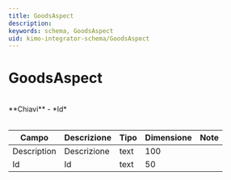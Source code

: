 ```yaml
---
title: GoodsAspect
description:
keywords: schema, GoodsAspect
uid: kimo-integrator-schema/GoodsAspect
---
```


# GoodsAspect

<br>
**Chiavi**
- *Id*
<br><br>

| Campo | Descrizione | Tipo | Dimensione | Note |
| --- | --- | --- | --- | --- |
| Description | Descrizione | text | 100 |  |
| Id | Id | text | 50 |  |

